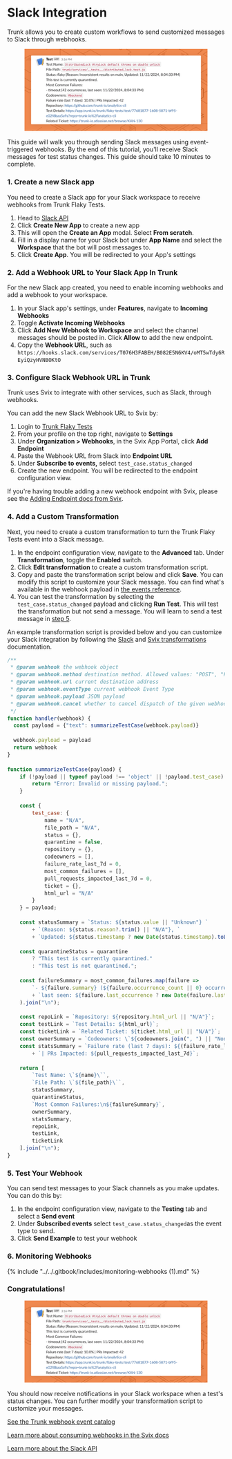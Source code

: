 # Slack Integration

Trunk allows you to create custom workflows to send customized messages to Slack through webhooks.&#x20;

<figure><picture><source srcset="../../.gitbook/assets/example-slack-message (1).png" media="(prefers-color-scheme: dark)"><img src="../../.gitbook/assets/example-slack-message.png" alt=""></picture><figcaption></figcaption></figure>

This guide will walk you through sending Slack messages using event-triggered webhooks. By the end of this tutorial, you'll receive Slack messages for test status changes. This guide should take 10 minutes to complete.

### 1. Create a new Slack app

You need to create a Slack app for your Slack workspace to receive webhooks from Trunk Flaky Tests.&#x20;

1. Head to [Slack API](https://api.slack.com/apps)
2. Click **Create New App** to create a new app
3. This will open the **Create an App** modal. Select **From scratch**.
4. Fill in a display name for your Slack bot under **App Name** and select the **Workspace** that the bot will post messages to.
5. Click **Create App**. You will be redirected to your App's settings

### 2. Add a Webhook URL to Your Slack App In Trunk

For the new Slack app created, you need to enable incoming webhooks and add a webhook to your workspace.

1. In your Slack app's settings, under **Features**, navigate to **Incoming Webhooks**&#x20;
2. Toggle **Activate Incoming Webhooks**
3. Click **Add New Webhook to Workspace** and select the channel messages should be posted in. Click **Allow** to add the new endpoint.
4. Copy the **Webhook URL**, such as `https://hooks.slack.com/services/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`

### 3. Configure Slack Webhook URL in Trunk

Trunk uses Svix to integrate with other services, such as Slack, through webhooks.&#x20;

You can add the new Slack Webhook URL to Svix by:

1. Login to [Trunk Flaky Tests](https://app.trunk.io/login/?intent=flaky+tests)
2. From your profile on the top right, navigate to **Settings**
3. Under **Organization > Webhooks**, in the Svix App Portal, click **Add Endpoint**&#x20;
4. Paste the Webhook URL from Slack into **Endpoint URL**
5. Under **Subscribe to events,** select `test_case.status_changed`&#x20;
6. Create the new endpoint. You will be redirected to the endpoint configuration view.

If you're having trouble adding a new webhook endpoint with Svix, please see the [Adding Endpoint docs from Svix](https://docs.svix.com/receiving/using-app-portal/adding-endpoints).

### 4. Add a Custom Transformation

Next, you need to create a custom transformation to turn the Trunk Flaky Tests event into a Slack message.&#x20;

1. In the endpoint configuration view, navigate to the **Advanced** tab. Under **Transformation**, toggle the **Enabled** switch.
2. Click **Edit transformation** to create a custom transformation script.
3. Copy and paste the transformation script below and click **Save**. You can modify this script to customize your Slack message. You can find what's available in the webhook payload in [the events reference](https://www.svix.com/event-types/us/org_2eQPL41Ew5XSHxiXZIamIUIXg8H/#test_case.status_changed).
4. You can test the transformation by selecting the `test_case.status_changed` payload and clicking **Run Test**. This will test the transformation but not send a message. You will learn to send a test message in [step 5](slack-integration.md#id-5.-test-your-webhook).

An example transformation script is provided below and you can customize your Slack integration by following the [Slack](https://api.slack.com/messaging/webhooks) and [Svix transformations](https://docs.svix.com/transformations#using-transformations) documentation.&#x20;

```javascript
/**
 * @param webhook the webhook object
 * @param webhook.method destination method. Allowed values: "POST", "PUT"
 * @param webhook.url current destination address
 * @param webhook.eventType current webhook Event Type
 * @param webhook.payload JSON payload
 * @param webhook.cancel whether to cancel dispatch of the given webhook
 */
function handler(webhook) {
  const payload = {"text": summarizeTestCase(webhook.payload)}
  
  webhook.payload = payload
  return webhook
}

function summarizeTestCase(payload) {
    if (!payload || typeof payload !== 'object' || !payload.test_case) {
        return "Error: Invalid or missing payload.";
    }

    const {
        test_case: {
            name = "N/A",
            file_path = "N/A",
            status = {},
            quarantine = false,
            repository = {},
            codeowners = [],
            failure_rate_last_7d = 0,
            most_common_failures = [],
            pull_requests_impacted_last_7d = 0,
            ticket = {},
            html_url = "N/A"
        }
    } = payload;

    const statusSummary = `Status: ${status.value || "Unknown"} `
        + `(Reason: ${status.reason?.trim() || "N/A"}, `
        + `Updated: ${status.timestamp ? new Date(status.timestamp).toLocaleString() : "Unknown"})`;

    const quarantineStatus = quarantine 
        ? "This test is currently quarantined." 
        : "This test is not quarantined.";

    const failureSummary = most_common_failures.map(failure =>
        `- ${failure.summary} (${failure.occurrence_count || 0} occurrences, `
        + `last seen: ${failure.last_occurrence ? new Date(failure.last_occurrence).toLocaleString() : "Unknown"})`
    ).join("\n");

    const repoLink = `Repository: ${repository.html_url || "N/A"}`;
    const testLink = `Test Details: ${html_url}`;
    const ticketLink = `Related Ticket: ${ticket.html_url || "N/A"}`;
    const ownerSummary = `Codeowners: \`${codeowners.join(", ") || "None"}\``;
    const statsSummary = `Failure rate (last 7 days): ${(failure_rate_last_7d * 100).toFixed(1)}% `
        + `| PRs Impacted: ${pull_requests_impacted_last_7d}`;

    return [
        `Test Name: \`${name}\``,
        `File Path: \`${file_path}\``,
        statusSummary,
        quarantineStatus,
        `Most Common Failures:\n${failureSummary}`,
        ownerSummary,
        statsSummary,
        repoLink,
        testLink,
        ticketLink
    ].join("\n");
}
```

### 5. Test Your Webhook

You can send test messages to your Slack channels as you make updates. You can do this by:

1. In the endpoint configuration view, navigate to the **Testing** tab and select a **Send event**
2. Under **Subscribed events** select `test_case.status_changed`as the event type to send.
3. Click **Send Example** to test your webhook

### 6. Monitoring Webhooks

{% include "../../.gitbook/includes/monitoring-webhooks (1).md" %}

### Congratulations!

<figure><picture><source srcset="../../.gitbook/assets/example-slack-message (1).png" media="(prefers-color-scheme: dark)"><img src="../../.gitbook/assets/example-slack-message.png" alt=""></picture><figcaption></figcaption></figure>

You should now receive notifications in your Slack workspace when a test's status changes. You can further modify your transformation script to customize your messages.&#x20;

[See the Trunk webhook event catalog](https://www.svix.com/event-types/us/org_2eQPL41Ew5XSHxiXZIamIUIXg8H/#test_case.status_changed)

[Learn more about consuming webhooks in the Svix docs](https://docs.svix.com/receiving/introduction)

[Learn more about the Slack API](https://api.slack.com/messaging/webhooks)
